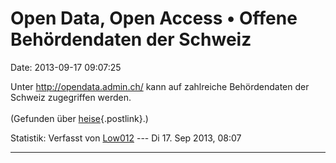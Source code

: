 Open Data, Open Access • Offene Behördendaten der Schweiz
=========================================================

Date: 2013-09-17 09:07:25

Unter <http://opendata.admin.ch/> kann auf zahlreiche Behördendaten der
Schweiz zugegriffen werden.\
\
(Gefunden über
[heise](http://www.heise.de/newsticker/meldung/Schweiz-startet-Open-Data-Portal-1958665.html){.postlink}.)

Statistik: Verfasst von
[Low012](http://ddb-forum.de/memberlist.php?mode=viewprofile&u=102) ---
Di 17. Sep 2013, 08:07

------------------------------------------------------------------------
